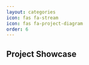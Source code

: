 ```yaml
---
layout: categories
icon: fas fa-stream
icon: fas fa-project-diagram
order: 6
---
```


## Project Showcase

<div id="github-projects">
    <!-- Projects will be injected here -->
</div>

<style>
/* Style for the project items */
.project-item summary {
  font-size: 18px;
  font-weight: bold;
  padding: 10px;
  background-color: rgba(100, 149, 237, 0.2);
  border-radius: 5px;
  cursor: pointer;
  transition: background-color 0.3s ease, color 0.3s ease;
  margin-bottom: 8px;
}

.project-item[open] summary {
  background-color: rgba(100, 149, 237, 0.7);
  color: #fff;
}

.project-item div {
  padding: 10px;
  background-color: rgba(245, 245, 245, 0.2); /* Lighter inner background */
  border-radius: 5px;
  transition: max-height 0.4s ease-in-out;
  overflow: hidden;
  max-height: 0;
}

.project-item[open] div {
  max-height: 1000px; /* Allows space for expanded content */
  padding: 15px;
}

.project-item {
  border: 1px solid #ddd;
  box-shadow: 0 2px 10px rgba(0, 0, 0, 0.05);
  border-radius: 8px;
  margin-bottom: 15px;
  transition: transform 0.2s ease;
}

.project-item summary:hover {
  background-color: rgba(100, 149, 237, 0.5);
  color: #fff;
}

.project-item:hover {
  transform: translateY(-5px);
}
</style>

<script>
  async function fetchGitHubRepos() {
    const username = "devakhilus"; // Your GitHub username
    const apiUrl = `https://api.github.com/users/${username}/repos`;
    try {
      const response = await fetch(apiUrl);
      const repos = await response.json();

      const excludedRepos = ['devakhilus.github.io', 'devakhilus']; // Repos to exclude
      const projectContainer = document.getElementById('github-projects');

      repos
        .filter(repo => !excludedRepos.includes(repo.name)) // Filter out the excluded repos
        .forEach(repo => {
          // Create the structure for each project item
          const projectItem = document.createElement('details');
          projectItem.classList.add('project-item');

          const projectSummary = document.createElement('summary');
          projectSummary.textContent = repo.name;

          const projectInfo = document.createElement('div');
          projectInfo.innerHTML = `
            <p><strong>Description:</strong> ${repo.description || 'No description available.'}</p>
            <p><strong>Language:</strong> ${repo.language || 'N/A'}</p>
            <p><a href="${repo.html_url}" target="_blank">View Repository</a></p>
          `;

          // Append summary and info to the project item
          projectItem.appendChild(projectSummary);
          projectItem.appendChild(projectInfo);

          // Append the project item to the container
          projectContainer.appendChild(projectItem);
        });
    } catch (error) {
      console.error('Error fetching repositories:', error);
    }
  }

  // Fetch repositories when the page loads
  document.addEventListener('DOMContentLoaded', fetchGitHubRepos);
</script>

